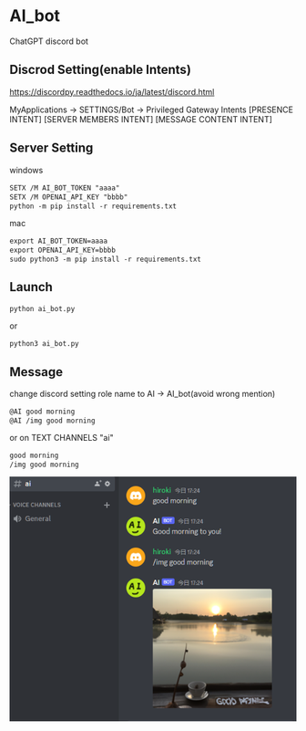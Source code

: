 # AI_bot

ChatGPT discord bot

## Discrod Setting(enable Intents)

https://discordpy.readthedocs.io/ja/latest/discord.html

MyApplications -> SETTINGS/Bot -> Privileged Gateway Intents
[PRESENCE INTENT] 
[SERVER MEMBERS INTENT]
[MESSAGE CONTENT INTENT]


## Server Setting

windows

```
SETX /M AI_BOT_TOKEN "aaaa"
SETX /M OPENAI_API_KEY "bbbb"
python -m pip install -r requirements.txt
```

mac

```
export AI_BOT_TOKEN=aaaa
export OPENAI_API_KEY=bbbb
sudo python3 -m pip install -r requirements.txt
```

## Launch

```
python ai_bot.py
```

or

```
python3 ai_bot.py
```

## Message

change discord setting role name to AI -> AI_bot(avoid wrong mention)

```
@AI good morning
@AI /img good morning
```

or on TEXT CHANNELS "ai"

```
good morning
/img good morning
```

![gm.png](gm.png) 
